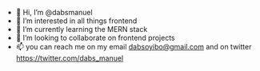 - 👋 Hi, I’m @dabsmanuel
- 👀 I’m interested in all things frontend
- 🌱 I’m currently learning the MERN stack
- 💞️ I’m looking to collaborate on frontend projects
- 📫 you can reach me on my email dabsoyibo@gmail.com and on twitter https://twitter.com/dabs_manuel
